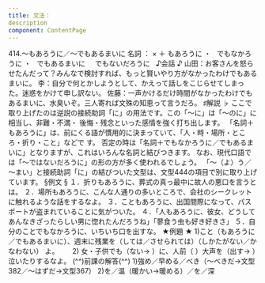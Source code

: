 ```yaml
---
title: 文法：
description
component: ContentPage
---
```



414.～もあろうに／～でもあるまいに
名詞 ： × ＋ もあろうに ・
  でもなかろうに ・
  でもあるまいに  
  でもないだろうに  
♪会話 ♪
山田：お客さんを怒らせたんだって？みんなで検討すれば、もっと賢いやり方がなかったわけでもあるまいに。
李：自分で何とかしようとして、かえって話しをこじらせてしまった。迷惑をかけて申し訳ない。
佐藤：一声かけるだけ時間がなかったわけでもあるまいに、水臭いぞ。三人寄れば文殊の知恵って言うだろ。
♯解説 ♭
ここで取り上げたのは逆説の接続助詞「に」の用法です。この「～に」は「～のに」に相当し、非難・不満・ 後悔・残念といった感情を強く打ち出します。 「名詞＋もあろうに」は、前にくる語が慣用的に決まっていて、「人・時・場所・ところ・折り・こと」などで す。
否定の時は「名詞＋でもなかろうに／でもあるまいに」となりますが、これはいろんな名詞と結びつきます。 なお、現代口語では「～ではないだろうに」の形の方が多く使われるでしょう。
「～（よ）う／～まい」と接続助詞「に」の結びついた文型は、文型444の項目で別に取り上げています。
§例文 §
１．折りもあろうに、葬式の真っ最中に故人の悪口を言うとは。
２．場所もあろうに、こんな人通りの多いところで、会社のシークレットに触れるような話をするなよ。
３．こともあろうに、出国間際になって、パスポートが盗まれていることに気がついた。
４．「人もあろうに、彼女、どうしてあんなきざったらしい男に惚れたんだろうね」「蓼食う虫も好き好きさ」
５．自分のことでもなかろうに、いちいち口を出すな。
★例題 ★
1)こと（もあろうに／でもあるまいに）、週末に残業を（しては／させられては）（しかたがない／かなわない）
よ。      
2) 女・子供でも（ない→ ）に、人前（ ）大声を（出す→ ）泣いたりするなよ。
(^^)前課の解答(^^)
1)強め／早める／べき（～べきだ→文型382／～はずだ→文型367）
2)を／温（暖かい→暖める）／を／深
